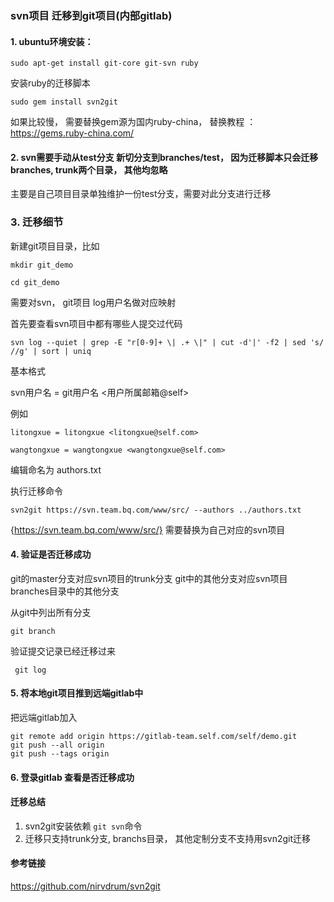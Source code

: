 
### svn项目 迁移到git项目(内部gitlab) 

#### 1. ubuntu环境安装：

```shell
sudo apt-get install git-core git-svn ruby
```

安装ruby的迁移脚本

```shell
sudo gem install svn2git
```

如果比较慢， 需要替换gem源为国内ruby-china， 替换教程 ：https://gems.ruby-china.com/

#### 2. svn需要手动从test分支 新切分支到branches/test， 因为迁移脚本只会迁移 branches, trunk两个目录， 其他均忽略

主要是自己项目目录单独维护一份test分支，需要对此分支进行迁移

### 3. 迁移细节

新建git项目目录，比如

```shell
mkdir git_demo

cd git_demo
```

需要对svn， git项目 log用户名做对应映射

首先要查看svn项目中都有哪些人提交过代码

```shell
svn log --quiet | grep -E "r[0-9]+ \| .+ \|" | cut -d'|' -f2 | sed 's/ //g' | sort | uniq
```

基本格式

svn用户名 = git用户名 <用户所属邮箱@self>

例如

```
litongxue = litongxue <litongxue@self.com>

wangtongxue = wangtongxue <wangtongxue@self.com>
```
编辑命名为 authors.txt

执行迁移命令

```shell
svn2git https://svn.team.bq.com/www/src/ --authors ../authors.txt
```


{https://svn.team.bq.com/www/src/} 需要替换为自己对应的svn项目
#### 4. 验证是否迁移成功

git的master分支对应svn项目的trunk分支
git中的其他分支对应svn项目branches目录中的其他分支

从git中列出所有分支

```shell
git branch
```

验证提交记录已经迁移过来

```shell
 git log
```

#### 5. 将本地git项目推到远端gitlab中

把远端gitlab加入

```shell
git remote add origin https://gitlab-team.self.com/self/demo.git
git push --all origin
git push --tags origin
```

#### 6. 登录gitlab 查看是否迁移成功




#### 迁移总结

1. svn2git安装依赖 ``git svn``命令
2. 迁移只支持trunk分支, branchs目录， 其他定制分支不支持用svn2git迁移


#### 参考链接

https://github.com/nirvdrum/svn2git





